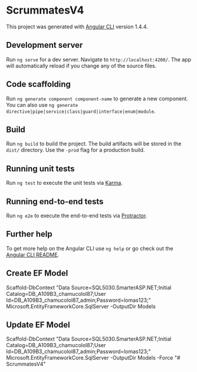 # ScrummatesV4

This project was generated with [Angular CLI](https://github.com/angular/angular-cli) version 1.4.4.

## Development server

Run `ng serve` for a dev server. Navigate to `http://localhost:4200/`. The app will automatically reload if you change any of the source files.

## Code scaffolding

Run `ng generate component component-name` to generate a new component. You can also use `ng generate directive|pipe|service|class|guard|interface|enum|module`.

## Build

Run `ng build` to build the project. The build artifacts will be stored in the `dist/` directory. Use the `-prod` flag for a production build.

## Running unit tests

Run `ng test` to execute the unit tests via [Karma](https://karma-runner.github.io).

## Running end-to-end tests

Run `ng e2e` to execute the end-to-end tests via [Protractor](http://www.protractortest.org/).

## Further help

To get more help on the Angular CLI use `ng help` or go check out the [Angular CLI README](https://github.com/angular/angular-cli/blob/master/README.md).

## Create EF Model

Scaffold-DbContext "Data Source=SQL5030.SmarterASP.NET;Initial Catalog=DB_A109B3_chamucolol87;User Id=DB_A109B3_chamucolol87_admin;Password=lomas123;" Microsoft.EntityFrameworkCore.SqlServer -OutputDir Models

## Update EF Model

Scaffold-DbContext "Data Source=SQL5030.SmarterASP.NET;Initial Catalog=DB_A109B3_chamucolol87;User Id=DB_A109B3_chamucolol87_admin;Password=lomas123;" Microsoft.EntityFrameworkCore.SqlServer -OutputDir Models -Force
"# ScrummatesV4" 
